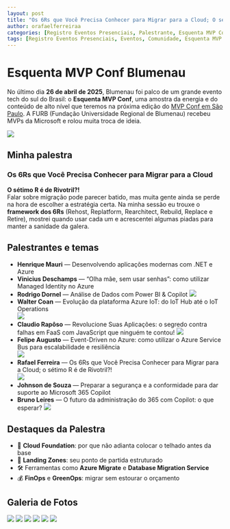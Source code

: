 ```yaml
---
layout: post
title: "Os 6Rs que Você Precisa Conhecer para Migrar para a Cloud; O sétimo R é de Rivotril?! - Esquenta MVP Conf Blumenau 2025"
author: orafaelferreiraa
categories: [Registro Eventos Presenciais, Palestrante, Esquenta MVP Conf Blumenau 2025]
tags: [Registro Eventos Presenciais, Eventos, Comunidade, Esquenta MVP Conf Blumenau]
---
```

# Esquenta MVP Conf Blumenau

No último dia **26 de abril de 2025**, Blumenau foi palco de um grande evento tech do sul do Brasil: o **Esquenta MVP Conf**, uma amostra da energia e do conteúdo de alto nível que teremos na próxima edição do [MVP Conf em São Paulo](https://www.mvpconf.com.br). A FURB (Fundação Universidade Regional de Blumenau) recebeu MVPs da Microsoft e rolou muita troca de ideia.

![](https://stoblobcertificados011.blob.core.windows.net/imagens-blog/posts/mvpconfblu24/01.jpeg)

## Minha palestra

### Os 6Rs que Você Precisa Conhecer para Migrar para a Cloud  
**O sétimo R é de Rivotril?!**  
Falar sobre migração pode parecer batido, mas muita gente ainda se perde na hora de escolher a estratégia certa. Na minha sessão eu trouxe o **framework dos 6Rs** (Rehost, Replatform, Rearchitect, Rebuild, Replace e Retire), mostrei quando usar cada um e acrescentei algumas piadas para manter a sanidade da galera.  

## Palestrantes e temas

- **Henrique Mauri** — Desenvolvendo aplicações modernas com .NET e Azure  
- **Vinicius Deschamps** — “Olha mãe, sem usar senhas”: como utilizar Managed Identity no Azure  
- **Rodrigo Dornel** — Análise de Dados com Power BI & Copilot 
![](https://stoblobcertificados011.blob.core.windows.net/imagens-blog/posts/mvpconfblu24/15.jpg) 
- **Walter Coan** — Evolução da plataforma Azure IoT: do IoT Hub até o IoT Operations  
![](https://stoblobcertificados011.blob.core.windows.net/imagens-blog/posts/mvpconfblu24/14.jpg)
- **Claudio Rapôso** — Revolucione Suas Aplicações: o segredo contra falhas em FaaS com JavaScript que ninguém te contou! 
![](https://stoblobcertificados011.blob.core.windows.net/imagens-blog/posts/mvpconfblu24/13.jpg) 
- **Felipe Augusto** — Event-Driven no Azure: como utilizar o Azure Service Bus para escalabilidade e resiliência  
![](https://stoblobcertificados011.blob.core.windows.net/imagens-blog/posts/mvpconfblu24/11.jpg)
- **Rafael Ferreira** — Os 6Rs que Você Precisa Conhecer para Migrar para a Cloud; o sétimo R é de Rivotril?!  
![](https://stoblobcertificados011.blob.core.windows.net/imagens-blog/posts/mvpconfblu24/04.jpg)
- **Johnson de Souza** — Preparar a segurança e a conformidade para dar suporte ao Microsoft 365 Copilot  
- **Bruno Leires** — O futuro da administração do 365 com Copilot: o que esperar?
![](https://stoblobcertificados011.blob.core.windows.net/imagens-blog/posts/mvpconfblu24/12.jpg)

## Destaques da Palestra

- 🚀 **Cloud Foundation**: por que não adianta colocar o telhado antes da base  
- 🧱 **Landing Zones**: seu ponto de partida estruturado  
- 🛠️ Ferramentas como **Azure Migrate** e **Database Migration Service**  
- 💰 **FinOps** e **GreenOps**: migrar sem estourar o orçamento  

## Galeria de Fotos

![](https://stoblobcertificados011.blob.core.windows.net/imagens-blog/posts/mvpconfblu24/02.jpg)
![](https://stoblobcertificados011.blob.core.windows.net/imagens-blog/posts/mvpconfblu24/03.jpg)
![](https://stoblobcertificados011.blob.core.windows.net/imagens-blog/posts/mvpconfblu24/05.jpg)
![](https://stoblobcertificados011.blob.core.windows.net/imagens-blog/posts/mvpconfblu24/07.jpg)
![](https://stoblobcertificados011.blob.core.windows.net/imagens-blog/posts/mvpconfblu24/09.jpg)
![](https://stoblobcertificados011.blob.core.windows.net/imagens-blog/posts/mvpconfblu24/10.jpeg)
